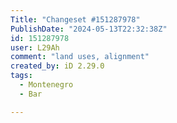 ```yaml
---
Title: "Changeset #151287978"
PublishDate: "2024-05-13T22:32:38Z"
id: 151287978
user: L29Ah
comment: "land uses, alignment"
created_by: iD 2.29.0
tags:
  - Montenegro
  - Bar

---
```

